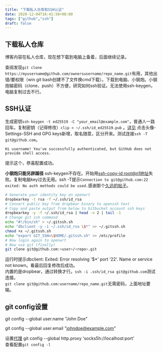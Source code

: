 ```yaml
---
title: "下载私人仓库和SSH认证"
date: 2020-12-04T16:41:58+08:00
tags: ["github","ssh"]
draft: false
---
```

## 下载私人仓库

博客内容在私人仓库，现在想下载到电脑上备着，后面继续记录。  

查阅发现`git clone https://myusername@github.com/ownersusername/repo_name.git`有用，其他出错/要权限（win git bash创建不了文件换cmd下载）。下载到电脑、小钢炮。小钢炮输密码（clone、push）不方便，研究如何ssh验证。无法使用ssh-keygen，电脑复制过去不行。  

## SSH认证

生成密钥`ssh-keygen -t ed25519 -C "your_email@example.com"`，普通人一路回车。复制密钥（记得修改）`clip < ~/.ssh/id_ed25519.pub` 。[详见](https://docs.github.com/en/free-pro-team@latest/github/authenticating-to-github/connecting-to-github-with-ssh)  点击头像-Settings-SSH and GPG keys新增，取名随意，区分开来。测试连接`ssh -T git@github.com`。

```
Hi username! You've successfully authenticated, but GitHub does not provide shell access.
```

提示这个，恭喜配置成功。  

**小钢炮只能另辟蹊径** ssh-keygen不存在。开始用[ssh-copy-id root@n1地址](https://bbs.hassbian.com/thread-8491-1-1.html)失败。复制电脑key过去无用。ssh -T提示`Connection to git@github.com:22 exited: No auth methods could be used.`感谢那个[久远的帖子](https://forum.archive.openwrt.org/viewtopic.php?id=47551)。  

```bash
# Generate your identity key on openwrt
dropbearkey -t rsa -f ~/.ssh/id_rsa
# Convert public key from dropbear binary to openssh text
# Copy and paste output from below to bitbucket account ssh keys
dropbearkey -y -f ~/.ssh/id_rsa | head -n 2 | tail -1
# Change git ssh command
echo "#!/bin/sh" > ~/.gitssh.sh
echo "dbclient -y -i ~/.ssh/id_rsa \$*" >> ~/.gitssh.sh
chmod +x ~/.gitssh.sh
echo "export GIT_SSH=\$HOME/.gitssh.sh" >> /etc/profile
# Now login again to openwrt
# Now use git (finally)
git clone git@github.com:<user>/<repo>.git
```

运行时提示dbclient: Exited: Error resolving '$*' port '22'. Name or service not known。看最后回复修改后成功。  
内置的是dropbear，通过转换才行。`ssh -i .ssh/id_rsa git@github.com`测试连接。  
`git clone git@github.com:username/repo_name.git`无需密码，上面地址要输。  

## git config设置

git config --global user.name "John Doe"  

git config --global user.email "johndoe@example.com"     

设置[代理](https://www.v2ex.com/t/641227)  git config --global http.proxy 'socks5h://localhost:port'  
查看配置`git config -l`











